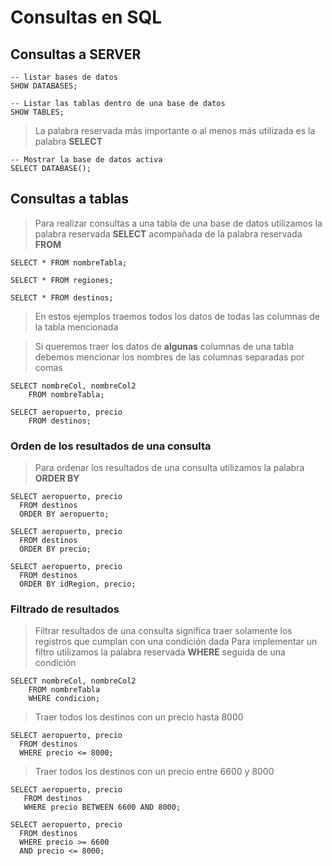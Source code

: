 # Consultas en SQL

## Consultas a SERVER

    -- listar bases de datos 
    SHOW DATABASES;

    -- Listar las tablas dentro de una base de datos
    SHOW TABLES;

> La palabra reservada más importante o 
> al menos más utilizada 
> es la palabra **SELECT**

    -- Mostrar la base de datos activa
    SELECT DATABASE();


## Consultas a tablas

> Para realizar consultas a una tabla de una base de datos utilizamos la palabra reservada **SELECT** 
> acompañada de la palabra reservada **FROM**

    SELECT * FROM nombreTabla;   

    SELECT * FROM regiones;  

    SELECT * FROM destinos;  

> En estos ejemplos traemos todos los datos 
> de todas las columnas de la tabla mencionada


> Si queremos traer los datos de **algunas** columnas de una tabla
> debemos mencionar los nombres de las columnas separadas por comas

    SELECT nombreCol, nombreCol2  
        FROM nombreTabla; 

    SELECT aeropuerto, precio  
        FROM destinos;  

### Orden de los resultados de una consulta

> Para ordenar los resultados de una consulta
> utilizamos la palabra **ORDER BY** 

    SELECT aeropuerto, precio  
      FROM destinos  
      ORDER BY aeropuerto; 

    SELECT aeropuerto, precio  
      FROM destinos  
      ORDER BY precio; 

    SELECT aeropuerto, precio  
      FROM destinos  
      ORDER BY idRegion, precio;   

### Filtrado de resultados

> Filtrar resultados de una consulta significa 
> traer solamente los registros que cumplan con una condición dada
> Para implementar un filtro utilizamos 
> la palabra reservada **WHERE** seguida de una condición

    SELECT nombreCol, nombreCol2  
        FROM nombreTabla  
        WHERE condicion;  

> Traer todos los destinos con un precio hasta 8000

    SELECT aeropuerto, precio    
      FROM destinos  
      WHERE precio <= 8000;

> Traer todos los destinos con un precio entre 6600 y 8000  

    SELECT aeropuerto, precio     
       FROM destinos   
       WHERE precio BETWEEN 6600 AND 8000;

    SELECT aeropuerto, precio    
      FROM destinos  
      WHERE precio >= 6600  
      AND precio <= 8000; 


